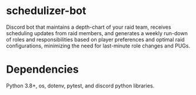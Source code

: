 # schedulizer-bot
Discord bot that maintains a depth-chart of your raid team, receives scheduling updates from raid members, and generates a weekly run-down of roles and responsibilities based on player preferences and optimal raid configurations, minimizing the need for last-minute role changes and PUGs.

# Dependencies
Python 3.8+, os, dotenv, pytest, and discord python libraries.
